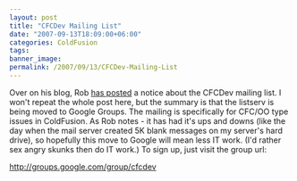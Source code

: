 ```yaml
---
layout: post
title: "CFCDev Mailing List"
date: "2007-09-13T18:09:00+06:00"
categories: ColdFusion 
tags: 
banner_image: 
permalink: /2007/09/13/CFCDev-Mailing-List
---
```


Over on his blog, Rob <a href="http://www.brooks-bilson.com/blogs/rob/">has posted</a> a notice about the CFCDev mailing list. I won't repeat the whole post here, but the summary is that the listserv is being moved to Google Groups. The mailing is specifically for CFC/OO type issues in ColdFusion. As Rob notes - it has had it's ups and downs (like the day when the mail server created 5K blank messages on my server's hard drive), so hopefully this move to Google will mean less IT work. (I'd rather sex angry skunks then do IT work.) To sign up, just visit the group url:

<a href="http://groups.google.com/group/cfcdev">http://groups.google.com/group/cfcdev</a>
